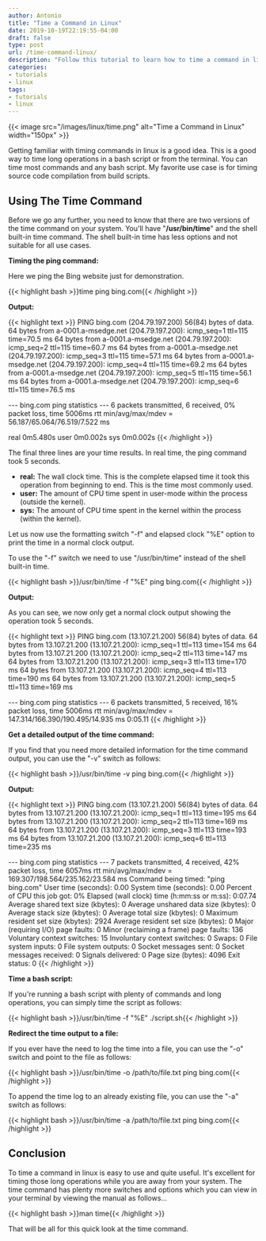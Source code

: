 ```yaml
---
author: Antonio
title: "Time a Command in Linux"
date: 2019-10-19T22:19:55-04:00
draft: false
type: post
url: /time-command-linux/
description: "Follow this tutorial to learn how to time a command in linux. The time command can be used to time bash scripts with long operations as well as individual commands."
categories:
- tutorials
- linux
tags:
- tutorials
- linux
---
```


{{< image src="/images/linux/time.png" alt="Time a Command in Linux" width="150px" >}}

Getting familiar with timing commands in linux is a good idea. This is a good way to time long operations in a bash script or from the terminal. You can time most commands and any bash script. My favorite use case is for timing source code compilation from build scripts.

<!--more-->

## **Using The Time Command**

Before we go any further, you need to know that there are two versions of the time command on your system. You'll have "**/usr/bin/time**" and the shell built-in time command. The shell built-in time has less options and not suitable for all use cases.

**Timing the ping command:**

Here we ping the Bing website just for demonstration.

{{< highlight bash >}}time ping bing.com{{< /highlight >}}

**Output:**

{{< highlight text >}}
PING bing.com (204.79.197.200) 56(84) bytes of data.
64 bytes from a-0001.a-msedge.net (204.79.197.200): icmp_seq=1 ttl=115 time=70.5 ms
64 bytes from a-0001.a-msedge.net (204.79.197.200): icmp_seq=2 ttl=115 time=60.7 ms
64 bytes from a-0001.a-msedge.net (204.79.197.200): icmp_seq=3 ttl=115 time=57.1 ms
64 bytes from a-0001.a-msedge.net (204.79.197.200): icmp_seq=4 ttl=115 time=69.2 ms
64 bytes from a-0001.a-msedge.net (204.79.197.200): icmp_seq=5 ttl=115 time=56.1 ms
64 bytes from a-0001.a-msedge.net (204.79.197.200): icmp_seq=6 ttl=115 time=76.5 ms

--- bing.com ping statistics ---
6 packets transmitted, 6 received, 0% packet loss, time 5006ms
rtt min/avg/max/mdev = 56.187/65.064/76.519/7.522 ms

real	0m5.480s
user	0m0.002s
sys	0m0.002s
{{< /highlight >}}

The final three lines are your time results. In real time, the ping command took 5 seconds.

- **real:** The wall clock time. This is the complete elapsed time it took this operation from beginning to end. This is the time most commonly used.
- **user:** The amount of CPU time spent in user-mode within the process (outside the kernel).
- **sys:** The amount of CPU time spent in the kernel within the process (within the kernel).

Let us now use the formatting switch "-f" and elapsed clock "%E" option to print the time in a normal clock output.

To use the "-f" switch we need to use "/usr/bin/time" instead of the shell built-in time.

{{< highlight bash >}}/usr/bin/time -f "%E" ping bing.com{{< /highlight >}}

**Output:**

As you can see, we now only get a normal clock output showing the operation took 5 seconds.

{{< highlight text >}}
PING bing.com (13.107.21.200) 56(84) bytes of data.
64 bytes from 13.107.21.200 (13.107.21.200): icmp_seq=1 ttl=113 time=154 ms
64 bytes from 13.107.21.200 (13.107.21.200): icmp_seq=2 ttl=113 time=147 ms
64 bytes from 13.107.21.200 (13.107.21.200): icmp_seq=3 ttl=113 time=170 ms
64 bytes from 13.107.21.200 (13.107.21.200): icmp_seq=4 ttl=113 time=190 ms
64 bytes from 13.107.21.200 (13.107.21.200): icmp_seq=5 ttl=113 time=169 ms

--- bing.com ping statistics ---
6 packets transmitted, 5 received, 16% packet loss, time 5006ms
rtt min/avg/max/mdev = 147.314/166.390/190.495/14.935 ms
0:05.11
{{< /highlight >}}

**Get a detailed output of the time command:**

If you find that you need more detailed information for the time command output, you can use the "-v" switch as follows:

{{< highlight bash >}}/usr/bin/time -v ping bing.com{{< /highlight >}}

**Output:**

{{< highlight text >}}
PING bing.com (13.107.21.200) 56(84) bytes of data.
64 bytes from 13.107.21.200 (13.107.21.200): icmp_seq=1 ttl=113 time=195 ms
64 bytes from 13.107.21.200 (13.107.21.200): icmp_seq=2 ttl=113 time=169 ms
64 bytes from 13.107.21.200 (13.107.21.200): icmp_seq=3 ttl=113 time=193 ms
64 bytes from 13.107.21.200 (13.107.21.200): icmp_seq=6 ttl=113 time=235 ms

--- bing.com ping statistics ---
7 packets transmitted, 4 received, 42% packet loss, time 6057ms
rtt min/avg/max/mdev = 169.307/198.564/235.162/23.584 ms
	Command being timed: "ping bing.com"
	User time (seconds): 0.00
	System time (seconds): 0.00
	Percent of CPU this job got: 0%
	Elapsed (wall clock) time (h:mm:ss or m:ss): 0:07.74
	Average shared text size (kbytes): 0
	Average unshared data size (kbytes): 0
	Average stack size (kbytes): 0
	Average total size (kbytes): 0
	Maximum resident set size (kbytes): 2924
	Average resident set size (kbytes): 0
	Major (requiring I/O) page faults: 0
	Minor (reclaiming a frame) page faults: 136
	Voluntary context switches: 15
	Involuntary context switches: 0
	Swaps: 0
	File system inputs: 0
	File system outputs: 0
	Socket messages sent: 0
	Socket messages received: 0
	Signals delivered: 0
	Page size (bytes): 4096
	Exit status: 0
{{< /highlight >}}

**Time a bash script:**

If you're running a bash script with plenty of commands and long operations, you can simply time the script as follows:

{{< highlight bash >}}/usr/bin/time -f "%E" ./script.sh{{< /highlight >}}

**Redirect the time output to a file:**

If you ever have the need to log the time into a file, you can use the "-o" switch and point to the file as follows:

{{< highlight bash >}}/usr/bin/time -o /path/to/file.txt ping bing.com{{< /highlight >}}

To append the time log to an already existing file, you can use the "-a" switch as follows:

{{< highlight bash >}}/usr/bin/time -a /path/to/file.txt ping bing.com{{< /highlight >}}

## **Conclusion**

To time a command in linux is easy to use and quite useful. It's excellent for timing those long operations while you are away from your system. The time command has plenty more switches and options which you can view in your terminal by viewing the manual as follows...

{{< highlight bash >}}man time{{< /highlight >}}

That will be all for this quick look at the time command.
